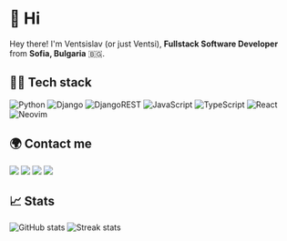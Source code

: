 # 👋 Hi 

Hey there! I'm Ventsislav (or just Ventsi), **Fullstack Software Developer** from **Sofia, Bulgaria** 🇧🇬.

## 👨‍💻 Tech stack

![Python](https://img.shields.io/badge/python-3670A0?style=for-the-badge&logo=python&logoColor=ffdd54)
![Django](https://img.shields.io/badge/django-%23092E20.svg?style=for-the-badge&logo=django&logoColor=white)
![DjangoREST](https://img.shields.io/badge/DJANGO-REST-ff1709?style=for-the-badge&logo=django&logoColor=white&color=ff1709&labelColor=gray)
![JavaScript](https://img.shields.io/badge/javascript-%23323330.svg?style=for-the-badge&logo=javascript&logoColor=%23F7DF1E)
![TypeScript](https://img.shields.io/badge/typescript-%23007ACC.svg?style=for-the-badge&logo=typescript&logoColor=white)
![React](https://img.shields.io/badge/react-%2320232a.svg?style=for-the-badge&logo=react&logoColor=%2361DAFB)
![Neovim](https://img.shields.io/badge/NeoVim-%2357A143.svg?&style=for-the-badge&logo=neovim&logoColor=white)

## 🌍 Contact me

[![](https://img.shields.io/badge/linkedin-%230077B5.svg?style=for-the-badge&logo=linkedin&logoColor=white)](https://www.linkedin.com/in/ventsislav-tashev/)
[![](https://img.shields.io/badge/Twitter-1DA1F2?style=for-the-badge&logo=twitter&logoColor=white)](https://twitter.com/v_tashev)
[![](https://img.shields.io/badge/-Stackoverflow-FE7A16?style=for-the-badge&logo=stack-overflow&logoColor=white)](https://stackoverflow.com/users/5729960/wencakisa)
[![](https://img.shields.io/badge/Gmail-D14836?style=for-the-badge&logo=gmail&logoColor=white)](mailto:ventsislav.n.tashev@gmail.com)

## 📈 Stats

![GitHub stats](https://github-readme-stats.vercel.app/api?username=wencakisa&count_private=true&show_icons=true&hide_border=true&bg_color=3D3D3D&title_color=00E6FE&icon_color=00E6FE&text_color=FFFFFF)
![Streak stats](http://github-readme-streak-stats.herokuapp.com?user=wencakisa&hide_border=true&theme=black-ice&background=3D3D3D&stroke=00E6FE)
